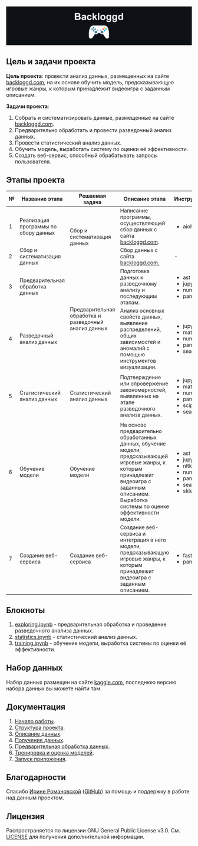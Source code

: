 ![backloggd](resources/header.jpg)

## Цель и задачи проекта

**Цель проекта**: провести анализ данных, размещенных на сайте 
[backloggd.com](https://www.backloggd.com/), 
на их основе обучить модель, предсказывающую игровые жанры, 
к которым принадлежит видеоигра с заданным описанием.

**Задачи проекта**:
1. Собрать и систематизировать данные, 
размещенные на сайте [backloggd.com](https://www.backloggd.com/).
2. Предварительно обработать и провести разведочный анализ данных.
3. Провести статистический анализ данных.
4. Обучить модель, выработать систему по оценки её эффективности.
5. Создать веб-сервис, способный обрабатывать запросы пользователя.

## Этапы проекта 

<table>
    <thead>
        <tr>
            <th>№</th>
            <th>Название этапа</th>
            <th>Решаемая задача</th>
            <th>Описание этапа</th>
            <th>Инструменты</th>
        </tr>
    </thead>
    <tbody>
        <tr>
            <td>1</td>
            <td>Реализация программы по сбору данных</td>
            <td rowspan="2">Сбор и систематизация данных</td>
            <td>
                Написание программы, осуществляющей сбор данных с сайта 
                <a href="https://www.backloggd.com/">backloggd.com</a>.
            </td>
            <td> 
                <ul>
                    <li>aiohttp</li>
                </ul> 
            </td>
        </tr>
        <tr>
            <td>2</td>
            <td>Сбор и систематизация данных</td>
            <td>
                Сбор данных с сайта 
                <a href="https://www.backloggd.com/">backloggd.com.</a>
            </td>
            <td>-</td>
        </tr>
        <tr>
            <td>3</td>
            <td>Предварительная обработка данных</td>
            <td rowspan="2">
                Предварительная обработка и разведочный анализ данных
            </td>
            <td>
                Подготовка данных к разведочному анализу и последующим этапам.
            </td>
            <td> 
                <ul>
                    <li>ast</li>
                    <li>jupyterlab</li>
                    <li>numpy</li>
                    <li>pandas</li>
                </ul> 
            </td>
        </tr>
        <tr>
            <td>4</td>
            <td>Разведочный анализ данных</td>
            <td>
                Анализ основных свойств данных, выявление распределений, 
                общих зависимостей и аномалий 
                с помощью инструментов визуализации.
            </td>
            <td> 
                <ul>
                    <li>jupyterlab</li>
                    <li>matplotlib</li>
                    <li>numpy</li>
                    <li>pandas</li>
                    <li>seaborn</li>
                </ul> 
            </td>
        </tr>
        <tr>
            <td>5</td>
            <td>Статистический анализ данных</td>
            <td>Статистический анализ данных</td>
            <td>
                Подтверждение или опровержение закономерностей, 
                выявленных на этапе разведочного анализа данных.
            </td>
            <td> 
                <ul>
                    <li>jupyterlab</li>
                    <li>matplotlib</li>
                    <li>numpy</li>
                    <li>pandas</li>
                    <li>scipy</li>
                    <li>seaborn</li>
                </ul> 
            </td>
        </tr>
        <tr>
            <td>6</td>
            <td>Обучение модели</td>
            <td>Обучение модели</td>
            <td>
                На основе предварительно обработанных данных, обучение модели, 
                предсказывающей игровые жанры, 
                к которым принадлежит видеоигра с заданным описанием. 
                Выработка системы по оценке эффективности модели.
            </td>
            <td> 
                <ul>
                    <li>ast</li>
                    <li>jupyterlab</li>
                    <li>nltk</li>
                    <li>numpy</li>
                    <li>pandas</li>
                    <li>seaborn</li>
                    <li>sklearn</li>
                </ul> 
            </td>
        </tr>
        <tr>
            <td>7</td>
            <td>Создание веб-сервиса</td>
            <td>Создание веб-сервиса</td>
            <td>
                Создание веб-сервиса и интеграция в него модели, 
                предсказывающую игровые жанры, 
                к которым принадлежит видеоигра с заданным описанием.
            </td>
            <td> 
                <ul>
                    <li>fastapi</li>
                    <li>pandas</li>
                </ul> 
            </td>
        </tr>
    </tbody>     
</table>

## Блокноты

1. [exploring.ipynb](notebooks/exploring.ipynb) - предварительная обработка 
и проведение разведочного анализа данных.
2. [statistics.ipynb](notebooks/statistics.ipynb) - статистический анализ данных.
3. [training.ipynb](notebooks/training.ipynb) - обучение модели, 
выработка системы по оценки её эффективности.

## Набор данных

Набор данных размещен на сайте 
[kaggle.com](https://www.kaggle.com/datasets/gsimonx37/backloggd/data), 
последнюю версию набора данных вы можете найти там.

## Документация

1. [Начало работы](docs/starting.md).
2. [Структура проекта](docs/structure.md).
3. [Описание данных](docs/data.md).
4. [Получение данных](docs/parsing.md).
5. [Предварительная обработка данных](docs/preprocessing.md).
6. [Тренировка и оценка моделей](docs/training.md).
7. [Запуск приложения](docs/application.md).

## Благодарности

Спасибо [Ирине Романовской](https://www.linkedin.com/in/irina-romanovsky-034338143/) 
([GitHub](https://github.com/needsomecats)) за помощь и поддержку 
в работе над данным проектом.


## Лицензия

Распространяется по лицензии GNU General Public License v3.0. 
См. [LICENSE](LICENSE.txt) для получения дополнительной информации.
